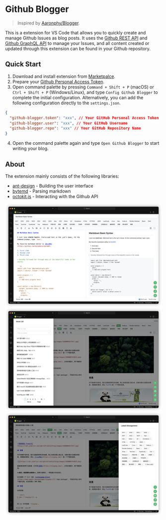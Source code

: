 # Github Blogger

> Inspired by [Aaronphy/Blogger](https://github.com/Aaronphy/Blogger).

This is a extension for VS Code that allows you to quickly create and manage Github Issues as blog posts. It uses the [Github REST API](https://docs.github.com/en/rest?apiVersion=2022-11-28) and [Github GraphQL API](https://docs.github.com/en/graphql) to manage your Issues, and all content created or updated through this extension can be found in your Github repository.

## Quick Start

1. Download and install extension from [Marketpalce](https://marketplace.visualstudio.com/items?itemName=Frankie.github-blogger).
2. Prepare your [Github Personal Access Token](https://docs.github.com/en/authentication/keeping-your-account-and-data-secure/managing-your-personal-access-tokens).
3. Open command palette by pressing `Command + Shift + P` (macOS) or `Ctrl + Shift + P` (Windows/Linux), and type `Config Github Blogger` to complete the initial configuration. Alternatively, you can add the following configuration directly to the `settings.json`.

```json
{
  "github-blogger.token": "xxx", // Your GitHub Personal Access Token
  "github-blogger.user": "xxx", // Your GitHub Username
  "github-blogger.repo": "xxx" // Your GitHub Repository Name
}
```

4. Open the command palette again and type `Open Github Blogger` to start writing your blog.

## About

The extension mainly consists of the following libraries:

- [ant-design](https://github.com/ant-design/ant-design) - Building the user interface
- [bytemd](https://github.com/bytedance/bytemd) - Parsing markdown
- [octokit.js](https://github.com/octokit/octokit.js) - Interacting with the Github API

![](./images/screenshot-1.png)
![](./images/screenshot-2.png)
![](./images/screenshot-3.png)
